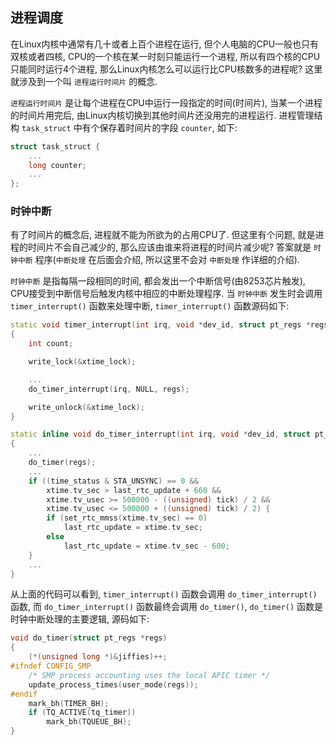 ## 进程调度
在Linux内核中通常有几十或者上百个进程在运行, 但个人电脑的CPU一般也只有双核或者四核, CPU的一个核在某一时刻只能运行一个进程, 所以有四个核的CPU只能同时运行4个进程, 那么Linux内核怎么可以运行比CPU核数多的进程呢? 这里就涉及到一个叫 `进程运行时间片` 的概念.

`进程运行时间片` 是让每个进程在CPU中运行一段指定的时间(时间片), 当某一个进程的时间片用完后, 由Linux内核切换到其他时间片还没用完的进程运行. 进程管理结构 `task_struct` 中有个保存着时间片的字段 `counter`, 如下:
```cpp
struct task_struct {
    ...
    long counter;
    ...
};
```

### 时钟中断
有了时间片的概念后, 进程就不能为所欲为的占用CPU了. 但这里有个问题, 就是进程的时间片不会自己减少的, 那么应该由谁来将进程的时间片减少呢? 答案就是 `时钟中断` 程序(`中断处理` 在后面会介绍, 所以这里不会对 `中断处理` 作详细的介绍).

`时钟中断` 是指每隔一段相同的时间, 都会发出一个中断信号(由8253芯片触发), CPU接受到中断信号后触发内核中相应的中断处理程序. 当 `时钟中断` 发生时会调用 `timer_interrupt()` 函数来处理中断, `timer_interrupt()` 函数源码如下:
```cpp
static void timer_interrupt(int irq, void *dev_id, struct pt_regs *regs)
{
    int count;

    write_lock(&xtime_lock);

    ...
    do_timer_interrupt(irq, NULL, regs);

    write_unlock(&xtime_lock);
}

static inline void do_timer_interrupt(int irq, void *dev_id, struct pt_regs *regs)
{
    ...
    do_timer(regs);
    ...
    if ((time_status & STA_UNSYNC) == 0 &&
        xtime.tv_sec > last_rtc_update + 660 &&
        xtime.tv_usec >= 500000 - ((unsigned) tick) / 2 &&
        xtime.tv_usec <= 500000 + ((unsigned) tick) / 2) {
        if (set_rtc_mmss(xtime.tv_sec) == 0)
            last_rtc_update = xtime.tv_sec;
        else
            last_rtc_update = xtime.tv_sec - 600;
    }
    ...
}
```
从上面的代码可以看到, `timer_interrupt()` 函数会调用 `do_timer_interrupt()` 函数, 而 `do_timer_interrupt()` 函数最终会调用 `do_timer()`, `do_timer()` 函数是时钟中断处理的主要逻辑, 源码如下:
```cpp
void do_timer(struct pt_regs *regs)
{
    (*(unsigned long *)&jiffies)++;
#ifndef CONFIG_SMP
    /* SMP process accounting uses the local APIC timer */
    update_process_times(user_mode(regs));
#endif
    mark_bh(TIMER_BH);
    if (TQ_ACTIVE(tq_timer))
        mark_bh(TQUEUE_BH);
}
```
